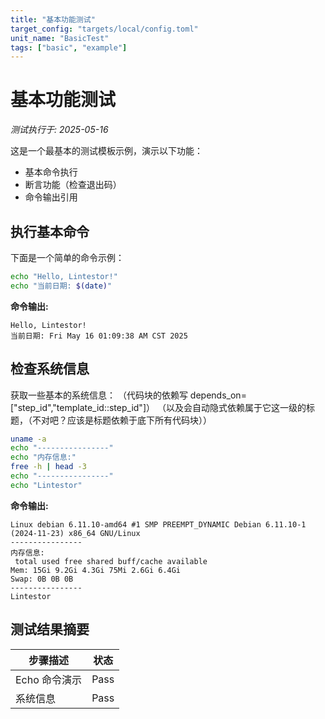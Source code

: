 ```yaml
---
title: "基本功能测试"
target_config: "targets/local/config.toml"
unit_name: "BasicTest"
tags: ["basic", "example"]
---
```


# 基本功能测试

*测试执行于: 2025-05-16*

这是一个最基本的测试模板示例，演示以下功能：
- 基本命令执行
- 断言功能（检查退出码）
- 命令输出引用

## 执行基本命令

下面是一个简单的命令示例：

```bash
echo "Hello, Lintestor!"
echo "当前日期: $(date)"
```

**命令输出:**

```output {ref="echo-cmd"}
Hello, Lintestor!
当前日期: Fri May 16 01:09:38 AM CST 2025
```

## 检查系统信息

获取一些基本的系统信息：
（代码块的依赖写 depends_on=["step_id","template_id::step_id"]）
（以及会自动隐式依赖属于它这一级的标题，（不对吧？应该是标题依赖于底下所有代码块））

```bash
uname -a
echo "----------------"
echo "内存信息:"
free -h | head -3
echo "----------------"
echo "Lintestor"
```

**命令输出:**

```output {ref="sys-info"}
Linux debian 6.11.10-amd64 #1 SMP PREEMPT_DYNAMIC Debian 6.11.10-1 (2024-11-23) x86_64 GNU/Linux
----------------
内存信息:
 total used free shared buff/cache available
Mem: 15Gi 9.2Gi 4.3Gi 75Mi 2.6Gi 6.4Gi
Swap: 0B 0B 0B
----------------
Lintestor
```

## 测试结果摘要

| 步骤描述 | 状态 |
|---------|------|
| Echo 命令演示 | Pass |
| 系统信息 | Pass |
